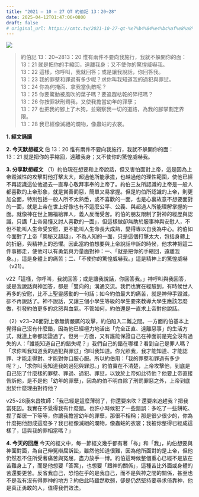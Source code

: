 ```yaml
---
title: "2021 – 10 – 27 QT 約伯記 13：20~28"
date: 2025-04-12T01:47:06+0800
draft: false
# original_url: https://cmtc.tw/2021-10-27-qt-%e7%b4%84%e4%bc%af%e8%a8%98-13%ef%bc%9a2028
---
```


![](/images/qt.jpg)
> 約伯記 13：20\~2813：20 惟有兩件不要向我施行，我就不躲開你的面：  
> 13：21 就是把你的手縮回，遠離我身；又不使你的驚惶威嚇我。  
> 13：22 這樣，你呼叫，我就回答；或是讓我說話，你回答我。  
> 13：23 我的罪孽和罪過有多少呢？求你叫我知道我的過犯與罪愆。  
> 13：24 你為何掩面、拿我當仇敵呢？  
> 13：25 你要驚動被風吹的葉子嗎？要追趕枯乾的碎秸嗎？  
> 13：26 你按罪狀刑罰我，又使我擔當幼年的罪孽；  
> 13：27 也把我的腳上了木狗，並窺察我一切的道路，為我的腳掌劃定界限。  
> 13：28 我已經像滅絕的爛物，像蟲蛀的衣裳。

**1. 經文誦讀**

**2.  今天默想經文**
伯 13：20 惟有兩件不要向我施行，我就不躲開你的面：  
13：21 就是把你的手縮回，遠離我身；又不使你的驚惶威嚇我。

**3. 分享默想經文**
（1）約伯現在想要和上帝說話，但又害怕面對上帝，這是因為上帝毀滅性的攻擊對他打擊太大，超過他所能承擔，也越過他的理性範圍，使他已經不再認識這位他過去一直專心敬拜事奉的上帝了。約伯三友所認識的上帝是一般人都喜歡的上帝形象，就是賞善罰惡，簡單又易掌握。但是約伯所認識的上帝，則更加全面，特別包括一般人所不太熟悉，或不喜歡的一面，也是心裏故意不想要面對的一面，就是上帝在世上好像也有不這麼公平、公義、與超過人所能理解掌握的一面。就像神在世上賜福給罪人，義人反而受苦。約伯的朋友限制了對神的經歷與認識，只講「上帝易懂又討人喜歡的一面」，但這樣做卻無助於服事神與安慰人，不但不能叫人生命受安慰，更不能叫人生命長大成熟，變得專以自我為中心。約伯如今面對了上帝「奧秘又超越」，不為人知的一面，只是這個打擊太大，包括身體上的折磨，與精神上的恐懼。因此當約伯想要與上帝說話申訴的時候，他求神把這二件事挪走，使他可以有勇氣與力量面對神：一、「就是把你的手縮回，遠離我身。」，這是身體上的痛苦；二、「不使你的驚惶威嚇我。」這是精神上的驚惶威嚇（v21）。

v22「這樣，你呼叫，我就回答；或是讓我說話，你回答我。」神呼叫與我回答，或是我說話與神回答，都是「雙向的」溝通交流。我們也實在經驗到，有時候世人再多的安慰，比不上聖靈感動的一句話；如今約伯最大的痛苦，就是神伸手毀滅，卻不再說話了。神不說話，又讓三個小學生等級的學生要來教導大學生應該怎麼做，引發約伯更多的忿怒與血氣。不管如何，約伯還是一直求上帝對他說話。

（2）v23\~26面對上帝無情嚴厲的攻擊，約伯陷入二難之間。一方面約伯基本上覺得自己沒有什麼錯，因為他已經極力地活出「完全正直、遠離惡事」的生活方式，就連上帝都認證過了。但另一方面，又有誰能保證自己在神面前是完全沒有過失的人：「誰能知道自己的錯失呢？」我們自己的錯在哪裡？看到自己是罪人嗎？「求你叫我知道我的過犯與罪愆」你叫我知道。你光照我，我才能知道、才能認罪、才能走得對、才能對你口服心服。所以約伯用：「我的罪孽和罪過有多少呢？」、「求你叫我知道我的過犯與罪愆。」約伯實在不清楚，上帝攻擊他，到底是自己犯了什麼樣的罪孽、罪過、過犯、罪愆，以致於上帝如此待他？他要上帝直接告訴他，是不是他「幼年的罪孽」，因為約伯不明白除了刑罰罪惡之外，上帝到底出於什麼理由對待他？

v25\~28康來昌牧師：「我已經是這麼薄弱了，你還要來吹？還要來追趕我？把我當死囚。我實在不覺得我有什麼錯。也許小時候犯了一些錯誤：多吃了一些餅乾、捏了鄰居一下等等，你讓我擔當幼年的罪孽，那很不相稱；那是很少很少的，你為什麼把他想成這麼多？我已經像滅絕的爛物，像蟲蛀的衣裳；我被你整得已經成這樣了，這與我的罪相當嗎？」

**4. 今天的回應**
今天的經文中，每一節經文幾乎都有著「祢」和「我」，約伯想要與神面對面，為自己伸冤辯屈訴訟，雖然他知道很難，因為他所面對的是上帝，但他仍然忍不住所受著痛苦與冤屈，盡力放手一博。約伯這時候整個重心已經不是放在苦難身上了，而是他想要「答案」，也想要「跟神的關係」，這種苦比外面或身體的苦還要更苦。反省我自己，恐怕在乎的是我自己，而不是與神之間的關係，甚至也不是我有沒有得罪神的地方？約伯此時雖然軟弱，卻是仍然堅持要尋求倚靠神，他是真正勇敢的人，值得我們效法。
